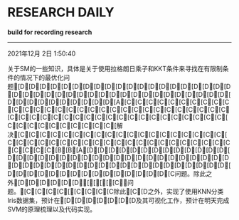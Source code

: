 # RESEARCH DAILY

**build for recording research**

---


2021年12月 2日  1:50:40

关于SM的一些知识，具体是关于使用拉格朗日乘子和KKT条件来寻找在有限制条件的情况下的最优化问题[D[D[D[D[D[D[D[D[D[D[D[D[D[D[D[D[D[D[D[D[D[D[D[D[D[D[D[D[D[D[D[D[D[D[D[D[D[D[D[D[D[D[D[D[D[D[D[D[D[D[A[C[C[C[C[C[C[C[C[C[C[C[C[C[C[C[C[C[C[C[C[C[C[C[C[C[C[C[C[C[C[C[C[C[C[C[C[C[C[C[C[C[C[C[C[C[C[C[C[C[C[C[C[C[C[C[C[C[C[C[C[解决[C[C[C[C[C[C[C[C[C[C[C[C[C[C[C[C[C[C[C[C[C[C[C[C[C[C[C[C[C[C[C[C[C[C[C[C[C[C[C[C[C[C[C[C[B[B[A[D[D[D[D[D[D[D[D[D[D[D[D[D[D[D[D[D[D[D[D[D[D[D[D[D[D[D[D[D[D[D[D[D[D[D[D[D[D[D[D[D[D[D[D[D[D[D[D[D[D[D[D[D[D[D[D[D[D[D[D[D[D[D[D[D[D[D[D[D[C问题。除此之外[D[D[D[D[D[D[[[[[C问题。[C[C[C[C[[C[C[C[C除此[C[D之外，实现了使用KNN分类Iris数据集，预计在[D[D[D[D[D[D[D及其可视化工作，预计在明天完成SVM的原理梳理以及代码实现。
